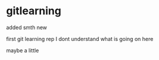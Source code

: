 # gitlearning

added smth new

first git learning rep
I dont understand what is going on here

maybe a little
